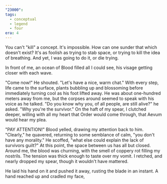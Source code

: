 ```yaml
---
"23000": 
tags:
  - conceptual
  - legend
  - four
era: 4
---
```

You can't "kill" a concept. It's impossible. How can one sunder that which doesn't exist? It's as foolish as trying to stab space, or trying to kill the idea of breathing. And yet, I was going to do it, or die trying.

In front of me, an ocean of Blood filled all I could see, his visage getting closer with each wave.

"Come now!" He shouted. "Let's have a nice, warm chat." With every step, life came to the surface, plants bubbling up and blossoming before immediately turning cool as his foot lifted away. He was about one-hundred meters away from me, but the corpses around seemed to speak with his voice as he talked. "Do you know why you, of all people, are still alive?" he asked. "Why you're the survivor." On the haft of my spear, I clutched deeper, willing with all my heart that Order would come through, that Aevum would hear my plea. 

"PAY ATTENTION!" Blood yelled, drawing my attention back to him. "Clearly," he quavered, returning to some semblance of calm, "you don't have any morality." He scoffed, "what else could explain the lack of survivors guilt?" At this point, the space between us has all but closed. Around me, the blood was churning, with the smell of coppery rot filling my nostrils. The tension was thick enough to taste over my vomit. I retched, and nearly dropped my spear, though it wouldn't have mattered.

He laid his hand on it and pushed it away, rusting the blade in an instant. A hand reached up and cradled my face, 
